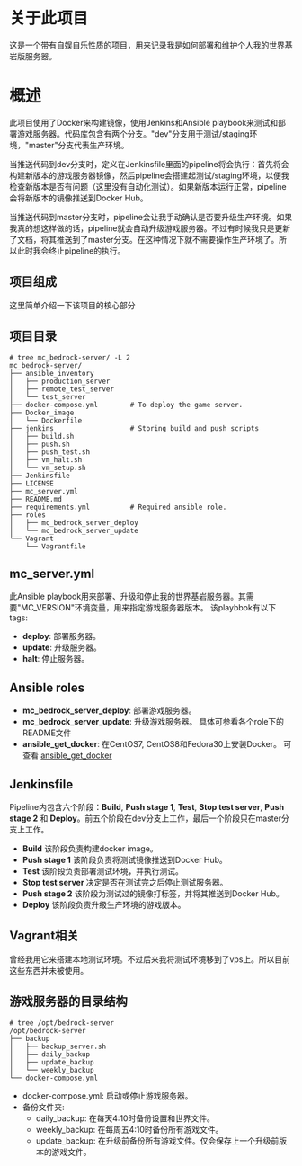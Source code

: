 # 关于此项目
这是一个带有自娱自乐性质的项目，用来记录我是如何部署和维护个人我的世界基岩版服务器。

# 概述
此项目使用了Docker来构建镜像，使用Jenkins和Ansible playbook来测试和部署游戏服务器。代码库包含有两个分支。"dev"分支用于测试/staging环境，"master"分支代表生产环境。

当推送代码到dev分支时，定义在Jenkinsfile里面的pipeline将会执行：首先将会构建新版本的游戏服务器镜像，然后pipeline会搭建起测试/staging环境，以便我检查新版本是否有问题（这里没有自动化测试）。如果新版本运行正常，pipeline会将新版本的镜像推送到Docker Hub。

当推送代码到master分支时，pipeline会让我手动确认是否要升级生产环境。如果我真的想这样做的话，pipeline就会自动升级游戏服务器。不过有时候我只是更新了文档，将其推送到了master分支。在这种情况下就不需要操作生产环境了。所以此时我会终止pipeline的执行。

## 项目组成
这里简单介绍一下该项目的核心部分

## 项目目录
```
# tree mc_bedrock-server/ -L 2
mc_bedrock-server/
├── ansible_inventory
│   ├── production_server
│   ├── remote_test_server
│   └── test_server
├── docker-compose.yml        # To deploy the game server.
├── Docker_image
│   └── Dockerfile
├── jenkins                   # Storing build and push scripts
│   ├── build.sh
│   ├── push.sh
│   ├── push_test.sh
│   ├── vm_halt.sh
│   └── vm_setup.sh
├── Jenkinsfile
├── LICENSE
├── mc_server.yml
├── README.md
├── requirements.yml          # Required ansible role.
├── roles
│   ├── mc_bedrock_server_deploy
│   └── mc_bedrock_server_update
└── Vagrant
    └── Vagrantfile
```

## mc_server.yml
此Ansible playbook用来部署、升级和停止我的世界基岩服务器。其需要"MC_VERSION"环境变量，用来指定游戏服务器版本。
该playbbok有以下tags:
  * **deploy**: 部署服务器。
  * **update**: 升级服务器。
  * **halt**: 停止服务器。

## Ansible roles
* **mc_bedrock_server_deploy**: 部署游戏服务器。
* **mc_bedrock_server_update**: 升级游戏服务器。
    具体可参看各个role下的README文件
* **ansible_get_docker**: 在CentOS7, CentOS8和Fedora30上安装Docker。
可查看 [ansible_get_docker](https://github.com/herealways/ansible_get_docker)

## Jenkinsfile
Pipeline内包含六个阶段：**Build**, **Push stage 1**, **Test**, **Stop test server**, **Push stage 2** 和 **Deploy**。前五个阶段在dev分支上工作，最后一个阶段只在master分支上工作。  
  * **Build** 该阶段负责构建docker image。
  * **Push stage 1** 该阶段负责将测试镜像推送到Docker Hub。
  * **Test** 该阶段负责部署测试环境，并执行测试。
  * **Stop test server** 决定是否在测试完之后停止测试服务器。
  * **Push stage 2** 该阶段为测试过的镜像打标签，并将其推送到Docker Hub。
  * **Deploy** 该阶段负责升级生产环境的游戏版本。

## Vagrant相关
曾经我用它来搭建本地测试环境。不过后来我将测试环境移到了vps上。所以目前这些东西并未被使用。

## 游戏服务器的目录结构
```
# tree /opt/bedrock-server
/opt/bedrock-server
├── backup
│   ├── backup_server.sh
│   ├── daily_backup
│   ├── update_backup
│   └── weekly_backup
└── docker-compose.yml
```

  * docker-compose.yml: 启动或停止游戏服务器。
  * 备份文件夹:
    * daily_backup: 在每天4:10时备份设置和世界文件。
    * weekly_backup: 在每周五4:10时备份所有游戏文件。
    * update_backup: 在升级前备份所有游戏文件。仅会保存上一个升级前版本的游戏文件。